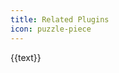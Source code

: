 ```yaml
---
title: Related Plugins
icon: puzzle-piece
---
```


<!-- markdownlint-disable -->

<div class="plugins-wrapper">
  <a v-for="{ text, icon, link } in features" class="plugin-item" target="_blank" :href="link">
    <HopeIcon :icon="icon" />
    <div>{{text}}</div>
  </a>
</div>

<script setup lang="ts">
const getLink = (name: string): string =>
  `https://${
    IS_NETLIFY
      ? `${name === "shared" ? name : `plugin-${name}`}.vuejs.press/`
      : `vuepress-theme-hope.${
          IS_GITEE ? "gitee" : "github"
        }.io/v2/${name.replace(/\d+$/, "")}/`
  }`;

const features = [
  {
    text: "Append Date Plugin",
    icon: "clock",
    link: getLink("append-date"),
  },
  {
    text: "Auto catalog Plugin",
    icon: "network-wired",
    link: getLink("auto-catalog"),
  },
  {
    text: "Blog Plugin",
    icon: "blog",
    link: getLink("blog2"),
  },
  {
    text: "Comment Plugin",
    icon: "comment",
    link: getLink("comment2"),
  },
  {
    text: "Components Plugin",
    icon: "puzzle-piece",
    link: getLink("components"),
  },
  {
    text: "Copyright Plugin",
    icon: "copyright",
    link: getLink("copyright2"),
  },
  {
    text: "LightGallery Plugin",
    icon: "image",
    link: getLink("lightgallery"),
  },
  {
    text: "Markdown Enhance Plugin",
    icon: "fab fa-markdown",
    link: getLink("md-enhance"),
  },
  {
    text: "Photo Swipe Plugin",
    icon: "image",
    link: getLink("photo-swipe"),
  },
  {
    text: "PWA Plugin",
    icon: "mobile",
    link: getLink("pwa2"),
  },
  {
    text: "Reading Time Plugin",
    icon: "book-open",
    link: getLink("reading-time2"),
  },
  {
    text: "Remove PWA Plugin",
    icon: "trash-can",
    link: getLink("remove-pwa"),
  },
  {
    text: "Redirect Plugin",
    icon: "fas fa-eject fa-rotate-90",
    link: getLink("redirect"),
  },
  {
    text: "Sass Palette Plugin",
    icon: "palette",
    link: getLink("sass-palette"),
  },
  {
    text: "Client Search Plugin",
    icon: "search",
    link: getLink("search-pro"),
  },
  {
    text: "VuePress shared",
    icon: "toolbox",
    link: getLink("shared"),
  },
];
</script>
